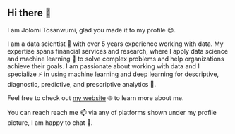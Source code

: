 ## Hi there 👋

I am Jolomi Tosanwumi, glad you made it to my profile 😊.

I am a data scientist 🚀 with over 5 years experience working with data. My expertise spans financial services and research, where I apply data science and machine learning 🤖 to solve complex problems and help organizations achieve their goals. I am passionate about working with data and I specialize ⚡ in using machine learning and deep learning for descriptive, diagnostic, predictive, and prescriptive analytics 🌱.

Feel free to check out [my website](https://jolomi-tosanwumi.github.io/) 🌐 to learn more about me.

You can reach reach me 📫 via any of platforms shown under my profile picture, I am happy to chat 💬.



<!--
**Jolomi-Tosanwumi/Jolomi-Tosanwumi** is a ✨ _special_ ✨ repository because its `README.md` (this file) appears on your GitHub profile.

Here are some ideas to get you started:

- 🔭 I’m currently working on ...
- 🌱 I’m currently learning ...
- 👯 I’m looking to collaborate on ...
- 🤔 I’m looking for help with ...
- 💬 Ask me about ...
- 📫 How to reach me: ...
- 😄 Pronouns: ...
- ⚡ Fun fact: ...
-->
